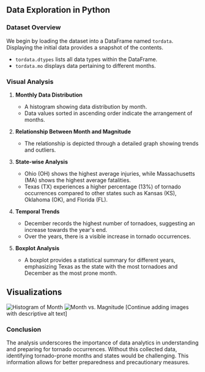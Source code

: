 ## Data Exploration in Python

### Dataset Overview
We begin by loading the dataset into a DataFrame named `tordata`. Displaying the initial data provides a snapshot of the contents.

- `tordata.dtypes` lists all data types within the DataFrame.
- `tordata.mo` displays data pertaining to different months.

### Visual Analysis
1. **Monthly Data Distribution**
   - A histogram showing data distribution by month.
   - Data values sorted in ascending order indicate the arrangement of months.

2. **Relationship Between Month and Magnitude**
   - The relationship is depicted through a detailed graph showing trends and outliers.

3. **State-wise Analysis**
   - Ohio (OH) shows the highest average injuries, while Massachusetts (MA) shows the highest average fatalities.
   - Texas (TX) experiences a higher percentage (13%) of tornado occurrences compared to other states such as Kansas (KS), Oklahoma (OK), and Florida (FL).

4. **Temporal Trends**
   - December records the highest number of tornadoes, suggesting an increase towards the year's end.
   - Over the years, there is a visible increase in tornado occurrences.

5. **Boxplot Analysis**
   - A boxplot provides a statistical summary for different years, emphasizing Texas as the state with the most tornadoes and December as the most prone month.

## Visualizations
![Histogram of Month](path/to/histogram.jpg)
![Month vs. Magnitude](path/to/month_magnitude.jpg)
[Continue adding images with descriptive alt text]

### Conclusion
The analysis underscores the importance of data analytics in understanding and preparing for tornado occurrences. Without this collected data, identifying tornado-prone months and states would be challenging. This information allows for better preparedness and precautionary measures.
